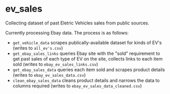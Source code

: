 # ev_sales

Collecting dataset of past Eletric Vehicles sales from public sources.

Currently processing Ebay data.  The process is as follows:
* ```get_vehicle_data``` scrapes publically-available dataset for kinds of EV's (writes to ```all_ev's.csv```)
* ```get_ebay_sales_links``` queries Ebay site with the "sold" requirement to get past sales of each type of EV on the site, collects links to each item sold (writes to ```ebay_ev_sales_links.csv```)
* ```get_ebay_sales_data``` queries each item sold and scrapes product details (writes to ```ebay_ev_sales_data.csv```)
* ```clean_ebay_sales_data``` cleans product details and narrows the data to columns required (writes to ```ebay_ev_sales_data_cleaned.csv```)
